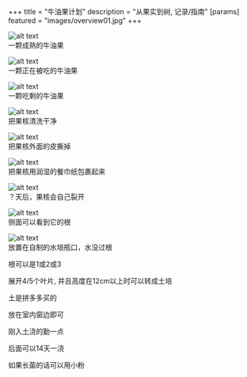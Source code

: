 +++
title = "牛油果计划"
description = "从果实到树, 记录/指南"
[params]
featured = "images/overview01.jpg"
+++

![alt text](images/01-牛油果-02-成熟.jpg)  
一颗成熟的牛油果  

![alt text](images/01-牛油果-03-食用.jpg)  
一颗正在被吃的牛油果  

![alt text](images/01-牛油果-04-果核.jpg)  
一颗吃剩的牛油果  

![alt text](images/02-果核-01-洗净.jpg)  
把果核清洗干净  

![alt text](images/02-果核-02-去皮.jpg)  
把果核外面的皮撕掉  

![alt text](images/02-果核-03-包裹.jpg)  
把果核用润湿的餐巾纸包裹起来  




![alt text](images/02-果核-05-裂开.jpg)  
？天后，果核会自己裂开  

![alt text](images/02-果核-06-小根.jpg)  
侧面可以看到它的根  

![alt text](images/02-果核-07-水培.jpg)  
放置在自制的水培瓶口，水没过根  




根可以是1或2或3

展开4/5个叶片, 并且高度在12cm以上时可以转成土培

土是拼多多买的

放在室内窗边即可

刚入土浇的勤一点

后面可以14天一浇

如果长菌的话可以用小粉

